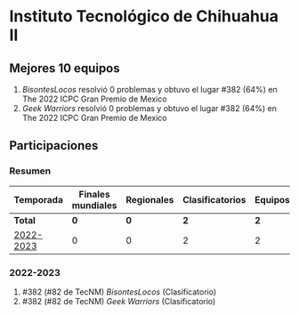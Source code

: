 ---
---

# Instituto Tecnológico de Chihuahua II

## Mejores 10 equipos

1. _BisontesLocos_ resolvió 0 problemas y obtuvo el lugar #382 (64%) en The 2022 ICPC Gran Premio de Mexico
1. _Geek Warriors_ resolvió 0 problemas y obtuvo el lugar #382 (64%) en The 2022 ICPC Gran Premio de Mexico

## Participaciones

### Resumen

| Temporada | Finales mundiales | Regionales | Clasificatorios | Equipos |
| --- | --- | --- | --- | --- |
| **Total** | **0** | **0** | **2** | **2** |
| [2022-2023](#2022-2023) | 0 | 0 | 2 | 2 |

### 2022-2023

1. #382 (#82 de TecNM) _BisontesLocos_ (Clasificatorio)
1. #382 (#82 de TecNM) _Geek Warriors_ (Clasificatorio)



